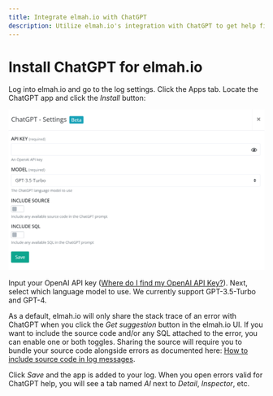 ```yaml
---
title: Integrate elmah.io with ChatGPT
description: Utilize elmah.io's integration with ChatGPT to get help fixing errors. When installing the app you will get an AI tab where you can ask ChatGPT for help.
---
```


# Install ChatGPT for elmah.io

Log into elmah.io and go to the log settings. Click the Apps tab. Locate the ChatGPT app and click the *Install* button:

![Install ChatGPT App](images/apps/chatgpt/chatgpt-install.png)

Input your OpenAI API key (<a href="https://help.openai.com/en/articles/4936850-where-do-i-find-my-api-key" target="_blank">Where do I find my OpenAI API Key?</a>). Next, select which language model to use. We currently support GPT-3.5-Turbo and GPT-4.

As a default, elmah.io will only share the stack trace of an error with ChatGPT when you click the *Get suggestion* button in the elmah.io UI. If you want to include the source code and/or any SQL attached to the error, you can enable one or both toggles. Sharing the source will require you to bundle your source code alongside errors as documented here: [How to include source code in log messages](/how-to-include-source-code-in-log-messages/).

Click *Save* and the app is added to your log. When you open errors valid for ChatGPT help, you will see a tab named *AI* next to *Detail*, *Inspector*, etc.